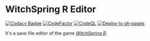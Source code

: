 # WitchSpring R Editor

[![Codacy Badge](https://api.codacy.com/project/badge/Grade/0beae5fbd1164835ba8961af2ce4b2f9)](https://app.codacy.com/gh/Attacktive/witchspring-r-editor?utm_source=github.com&utm_medium=referral&utm_content=Attacktive/witchspring-r-editor&utm_campaign=Badge_Grade)
[![CodeFactor](https://www.codefactor.io/repository/github/attacktive/witchspring-r-editor/badge)](https://www.codefactor.io/repository/github/attacktive/witchspring-r-editor)
[![CodeQL](https://github.com/Attacktive/witchspring-r-editor/actions/workflows/codeql-analysis.yaml/badge.svg)](https://github.com/Attacktive/witchspring-r-editor/actions/workflows/codeql-analysis.yaml)
[![Deploy to gh-pages](https://github.com/Attacktive/witchspring-r-editor/actions/workflows/deploy.yaml/badge.svg)](https://github.com/Attacktive/witchspring-r-editor/actions/workflows/deploy.yaml)

It's a save file editor of the game [*WitchSpring R*](https://store.steampowered.com/app/1958220/WitchSpring_R/).
